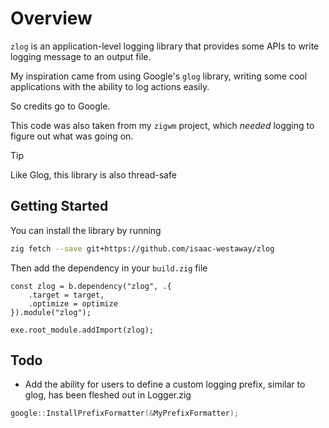Overview
========

`zlog` is an application-level logging library that provides some APIs to write logging message to an output file.

My inspiration came from using Google's `glog` library, writing some cool applications with the ability to log actions easily.

So credits go to Google.

This code was also taken from my `zigwm` project, which *needed* logging to figure out what was going on.

> [!TIP]
> Like Glog, this library is also thread-safe

Getting Started
---------------

You can install the library by running
```bash
zig fetch --save git+https://github.com/isaac-westaway/zlog
```

Then add the dependency in your `build.zig` file
```zig
const zlog = b.dependency("zlog", .{
    .target = target,
    .optimize = optimize
}).module("zlog");

exe.root_module.addImport(zlog);
```

Todo
----

- Add the ability for users to define a custom logging prefix, similar to glog, has been fleshed out in Logger.zig
```cpp
google::InstallPrefixFormatter(&MyPrefixFormatter);
```